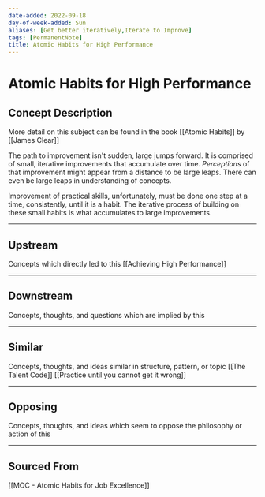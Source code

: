 ```yaml
---
date-added: 2022-09-18
day-of-week-added: Sun
aliases: [Get better iteratively,Iterate to Improve]
tags: [PermanentNote]
title: Atomic Habits for High Performance
---
```


# Atomic Habits for High Performance

## Concept Description
More detail on this subject can be found in the book [[Atomic Habits]] by [[James Clear]]

The path to improvement isn't sudden, large jumps forward. It is comprised of small, iterative improvements that accumulate over time. *Perceptions* of that improvement might appear from a distance to be large leaps. There can even be large leaps in understanding of concepts. 

Improvement of practical skills, unfortunately, must be done one step at a time, consistently, until it is a habit. The iterative process of building on these small habits is what accumulates to large improvements.

---
## Upstream
Concepts which directly led to this
[[Achieving High Performance]]

---
## Downstream
Concepts, thoughts, and questions which are implied by this


---
## Similar
Concepts, thoughts, and ideas similar in structure, pattern, or topic
[[The Talent Code]]
[[Practice until you cannot get it wrong]]

---
## Opposing
Concepts, thoughts, and ideas which seem to oppose the philosophy or action of this


---
## Sourced From
[[MOC - Atomic Habits for Job Excellence]]
